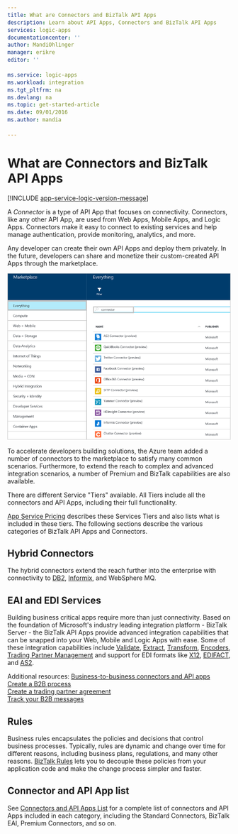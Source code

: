 ```yaml
---
title: What are Connectors and BizTalk API Apps
description: Learn about API Apps, Connectors and BizTalk API Apps
services: logic-apps
documentationcenter: ''
author: MandiOhlinger
manager: erikre
editor: ''

ms.service: logic-apps
ms.workload: integration
ms.tgt_pltfrm: na
ms.devlang: na
ms.topic: get-started-article
ms.date: 09/01/2016
ms.author: mandia

---
```

# What are Connectors and BizTalk API Apps
[!INCLUDE [app-service-logic-version-message](../../includes/app-service-logic-version-message.md)]

A *Connector* is a type of API App that focuses on connectivity. Connectors, like any other API App, are used from Web Apps, Mobile Apps, and Logic Apps. Connectors make it easy to connect to existing services and help manage authentication, provide monitoring, analytics, and more.

Any developer can create their own API Apps and deploy them privately. In the future, developers can share and monetize their custom-created API Apps through the marketplace. 

![API Apps Marketplace](./media/app-service-logic-what-are-biztalk-api-apps/Marketplace.png)

To accelerate developers building solutions, the Azure team added a number of connectors to the marketplace to satisfy many common scenarios. Furthermore, to extend the reach to complex and advanced integration scenarios, a number of Premium and BizTalk capabilities are also available.

There are different Service "Tiers" available. All Tiers include all the connectors and API Apps, including their full functionality.  

[App Service Pricing](https://azure.microsoft.com/pricing/details/app-service/) describes these Services Tiers and also lists what is included in these tiers. The following sections describe the various categories of BizTalk API Apps and Connectors.

## Hybrid Connectors
The hybrid connectors extend the reach further into the enterprise with connectivity to [DB2](app-service-logic-connector-db2.md), [Informix](app-service-logic-connector-informix.md), and WebSphere MQ. 

## EAI and EDI Services
Building business critical apps require more than just connectivity. Based on the foundation of Microsoft's industry leading integration platform - BizTalk Server - the BizTalk API Apps provide advanced integration capabilities that can be snapped into your Web, Mobile and Logic Apps with ease. Some of these integration capabilities include [Validate](app-service-logic-xml-validator.md), [Extract](app-service-logic-xpath-extract.md), [Transform](app-service-logic-transform-xml-documents.md), [Encoders](app-service-logic-connector-jsonencoder.md), [Trading Partner Management](app-service-logic-connector-tpm.md) and support for EDI formats like [X12](app-service-logic-connector-x12.md), [EDIFACT](app-service-logic-connector-edifact.md), and [AS2](app-service-logic-connector-as2.md).

Additional resources:
[Business-to-business connectors and API apps](app-service-logic-b2b-connectors.md)  
[Create a B2B process](app-service-logic-create-a-b2b-process.md)  
[Create a trading partner agreement](app-service-logic-create-a-trading-partner-agreement.md)  
[Track your B2B messages](app-service-logic-track-b2b-messages.md)  

## Rules
Business rules encapsulates the policies and decisions that control business processes. Typically, rules are dynamic and change over time for different reasons, including business plans, regulations, and many other reasons. [BizTalk Rules](app-service-logic-use-biztalk-rules.md) lets you to decouple these policies from your application code and make the change process simpler and faster.

## Connector and API App list
See [Connectors and API Apps List](app-service-logic-connectors-list.md) for a complete list of connectors and API Apps included in each category, including the Standard Connectors, BizTalk EAI, Premium Connectors, and so on.

